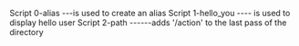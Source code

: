 Script 0-alias ---is used to create an alias
Script 1-hello_you ---- is used to display hello user
Script 2-path ------adds '/action' to the last pass of the directory
